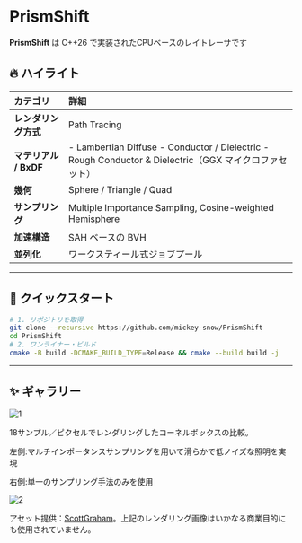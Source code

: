 # PrismShift

**PrismShift** は C++26 で実装されたCPUベースのレイトレーサです


## 🔥 ハイライト

| カテゴリ | 詳細 |
| :-- | :-- |
| **レンダリング方式** | Path Tracing |
| **マテリアル / BxDF** |  - Lambertian Diffuse - Conductor / Dielectric - Rough Conductor & Dielectric（GGX マイクロファセット） |
| **幾何** | Sphere / Triangle / Quad |
| **サンプリング** | Multiple Importance Sampling, Cosine-weighted Hemisphere |
| **加速構造** | SAH ベースの BVH |
| **並列化** | ワークスティール式ジョブプール |

---

## 🚀 クイックスタート

```bash
# 1. リポジトリを取得
git clone --recursive https://github.com/mickey-snow/PrismShift
cd PrismShift
# 2. ワンライナー・ビルド
cmake -B build -DCMAKE_BUILD_TYPE=Release && cmake --build build -j
```

---

## ✨ ギャラリー

![1](https://i.imgur.com/iI6EJY3.jpeg)

18サンプル／ピクセルでレンダリングしたコーネルボックスの比較。

左側:マルチインポータンスサンプリングを用いて滑らかで低ノイズな照明を実現

右側:単一のサンプリング手法のみを使用

![2](https://i.imgur.com/qC1TFzb.jpeg)

アセット提供：[ScottGraham](https://www.blendswap.com/blend/13953)。上記のレンダリング画像はいかなる商業目的にも使用されていません。

